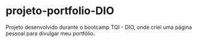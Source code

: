 # projeto-portfolio-DIO
Projeto desenvolvido durante o bootcamp TQI - DIO, onde criei uma página pessoal para divulgar meu portfólio.
